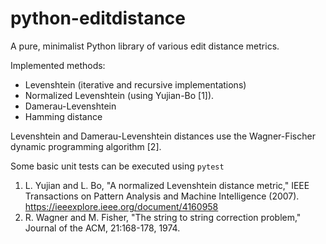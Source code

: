 # python-editdistance
A pure, minimalist Python library of various edit distance metrics.

Implemented methods:
  - Levenshtein (iterative and recursive implementations)
  - Normalized Levenshtein (using Yujian-Bo [1]).
  - Damerau-Levenshtein
  - Hamming distance

Levenshtein and Damerau-Levenshtein distances use the Wagner-Fischer
dynamic programming algorithm [2].

Some basic unit tests can be executed using `pytest`


1. L. Yujian and L. Bo, "A normalized Levenshtein distance metric," 
    IEEE Transactions on Pattern Analysis and Machine Intelligence (2007).
    https://ieeexplore.ieee.org/document/4160958
2.  R. Wagner and M. Fisher, "The string to string correction problem," 
    Journal of the ACM, 21:168-178, 1974.

